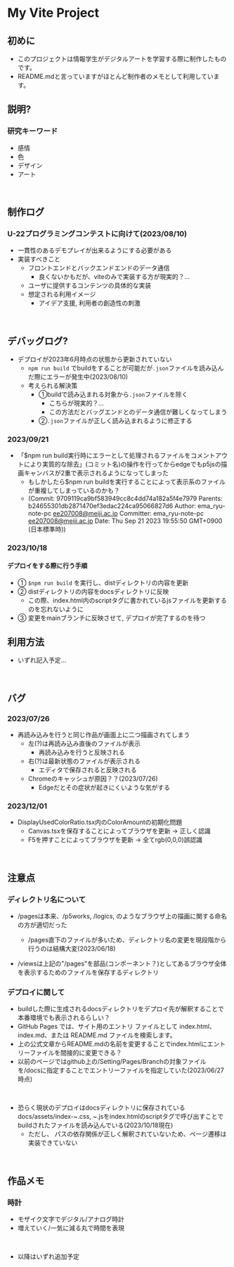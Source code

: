 # My Vite Project

## 初めに

- このプロジェクトは情報学生がデジタルアートを学習する際に制作したものです。
- README.mdと言っていますがほとんど制作者のメモとして利用しています。

## 説明?
### 研究キーワード
- 感情
- 色
- デザイン
- アート

<br>

## 制作ログ
### U-22プログラミングコンテストに向けて(2023/08/10)
- 一貫性のあるデモプレイが出来るようにする必要がある
- 実装すべきこと
  - フロントエンドとバックエンドエンドのデータ通信
    - 良くないかもだが、viteのみで実装する方が現実的？...
  - ユーザに提供するコンテンツの具体的な実装
  - 想定される利用イメージ
    - アイデア支援, 利用者の創造性の刺激

<br>

## デバッグログ?
- デプロイが2023年6月時点の状態から更新されていない
  - `npm run build` でbuildをすることが可能だが`.json`ファイルを読み込んだ際にエラーが発生中(2023/08/10)
  - 考えられる解決策
    - ①buildで読み込まれる対象から`.json`ファイルを除く
      - こちらが現実的？...
      - この方法だとバッグエンドとのデータ通信が難しくなってしまう
    - ②`.json`ファイルが正しく読み込まれるように修正する

### 2023/09/21
- 「$npm run build実行時にエラーとして処理されるファイルをコメントアウトにより実質的な除去」(コミット名)の操作を行ってからedgeでもp5jsの描画キャンバスが2重で表示されるようになってしまった
  - もしかしたら$npm run buildを実行することによって表示系のファイルが重複してしまっているのかも？
  - (Commit: 9709119ca9bf583949cc8c4dd74a182a5f4e7979
Parents: b24655301db2871470ef3edac224ca95066827d6
Author: ema_ryu-note-pc <ee207008@meiji.ac.jp>
Committer: ema_ryu-note-pc <ee207008@meiji.ac.jp>
Date: Thu Sep 21 2023 19:55:50 GMT+0900 (日本標準時))

### 2023/10/18
#### デプロイをする際に行う手順
- ① `$npm run build` を実行し、distディレクトリの内容を更新
- ② distディレクトリの内容をdocsディレクトリに反映
  - この際、index.html内のscriptタグに書かれているjsファイルを更新するのを忘れないように
- ③ 変更をmainブランチに反映させて, デプロイが完了するのを待つ

## 利用方法

- いずれ記入予定...

<br>


## バグ
### 2023/07/26
- 再読み込みを行うと同じ作品が画面上に二つ描画されてしまう
  - 左(?)は再読み込み直後のファイルが表示
    - 再読み込みを行うと反映される
  - 右(?)は最新状態のファイルが表示される
    - エディタで保存されると反映される
  - Chromeのキャッシュが原因？？(2023/07/26)
    - Edgeだとその症状が起きにくいような気がする

### 2023/12/01
- DisplayUsedColorRatio.tsx内のColorAmountの初期化問題
  - Canvas.tsxを保存することによってブラウザを更新 -> 正しく認識
  - F5を押すことによってブラウザを更新 -> 全てrgb(0,0,0)誤認識

<br>

## 注意点
### ディレクトリ名について
- /pagesは本来、/p5works, /logics, のようなブラウザ上の描画に関する命名の方が適切だった
  - /pages直下のファイルが多いため、ディレクトリ名の変更を現段階から行うのは結構大変(2023/06/18)

- /viewsは上記の"/pages"を部品(コンポーネント？)としてあるブラウザ全体を表示するためのファイルを保存するディレクトリ

### デプロイに関して
- buildした際に生成されるdocsディレクトリをデプロイ先が解釈することで本番環境でも表示されるらしい？
- GitHub Pages では、サイト用のエントリ ファイルとして index.html、index.md、または README.md ファイルを検索します。
- 上の公式文章からREADME.mdの名前を変更することでindex.htmlにエントリーファイルを間接的に変更できる？
- 以前のページではgithub上の/Setting/Pages/Branchの対象ファイルを/docsに指定することでエントリーファイルを指定していた(2023/06/27時点)

<br>

- 恐らく現状のデプロイはdocsディレクトリに保存されているdocs/assets/index-~.css, ~.jsをindex.htmlのscriptタグで呼び出すことでbuildされたファイルを読み込んでいる(2023/10/18現在)
  - ただし、 パスの依存関係が正しく解釈されていないため、ページ遷移は実装できていない 


<br>

## 作品メモ

### 時計

- モザイク文字でデジタル/アナログ時計
- 増えていく/一気に減る丸で時間を表現

<br>

- 以降はいずれ追加予定
